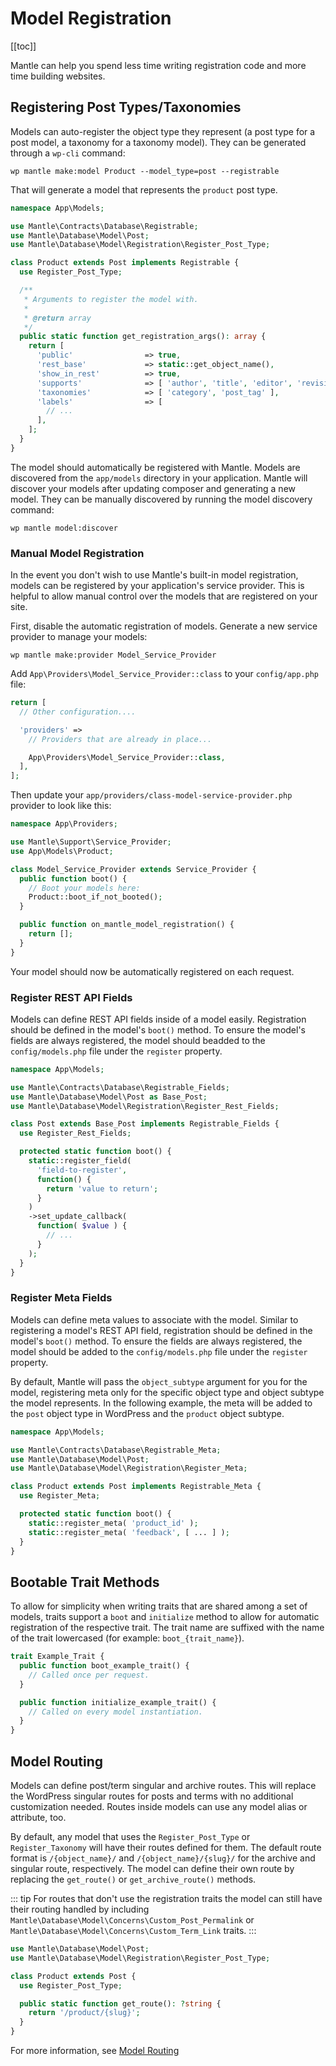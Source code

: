 # Model Registration

[[toc]]

Mantle can help you spend less time writing registration code and more time building
websites.

## Registering Post Types/Taxonomies

Models can auto-register the object type they represent (a post type for a post
model, a taxonomy for a taxonomy model). They can be generated through a `wp-cli` command:

```
wp mantle make:model Product --model_type=post --registrable
```

That will generate a model that represents the `product` post type.

```php
namespace App\Models;

use Mantle\Contracts\Database\Registrable;
use Mantle\Database\Model\Post;
use Mantle\Database\Model\Registration\Register_Post_Type;

class Product extends Post implements Registrable {
  use Register_Post_Type;

  /**
   * Arguments to register the model with.
   *
   * @return array
   */
  public static function get_registration_args(): array {
    return [
      'public'                => true,
      'rest_base'             => static::get_object_name(),
      'show_in_rest'          => true,
      'supports'              => [ 'author', 'title', 'editor', 'revisions', 'thumbnail', 'custom-fields', 'excerpt' ],
      'taxonomies'            => [ 'category', 'post_tag' ],
      'labels'                => [
        // ...
      ],
    ];
  }
}
```

The model should automatically be registered with Mantle. Models are discovered
from the `app/models` directory in your application. Mantle will discover your
models after updating composer and generating a new model. They can be manually
discovered by running the model discovery command:

    wp mantle model:discover

### Manual Model Registration

In the event you don't wish to use Mantle's built-in model registration, models
can be registered by your application's service provider. This is helpful to
allow manual control over the models that are registered on your site.

First, disable the automatic registration of models. Generate a new service
provider to manage your models:

    wp mantle make:provider Model_Service_Provider

Add `App\Providers\Model_Service_Provider::class` to your `config/app.php` file:

```php
return [
  // Other configuration....

  'providers' =>
    // Providers that are already in place...

    App\Providers\Model_Service_Provider::class,
  ],
];
```

Then update your `app/providers/class-model-service-provider.php` provider to look like this:

```php
namespace App\Providers;

use Mantle\Support\Service_Provider;
use App\Models\Product;

class Model_Service_Provider extends Service_Provider {
  public function boot() {
    // Boot your models here:
    Product::boot_if_not_booted();
  }

  public function on_mantle_model_registration() {
    return [];
  }
}
```

Your model should now be automatically registered on each request.

### Register REST API Fields

Models can define REST API fields inside of a model easily. Registration should
be defined in the model's `boot()` method. To ensure the model's fields are
always registered, the model should beadded to the `config/models.php` file
under the `register` property.

```php
namespace App\Models;

use Mantle\Contracts\Database\Registrable_Fields;
use Mantle\Database\Model\Post as Base_Post;
use Mantle\Database\Model\Registration\Register_Rest_Fields;

class Post extends Base_Post implements Registrable_Fields {
  use Register_Rest_Fields;

  protected static function boot() {
    static::register_field(
      'field-to-register',
      function() {
        return 'value to return';
      }
    )
    ->set_update_callback(
      function( $value ) {
        // ...
      }
    );
  }
}
```

### Register Meta Fields

Models can define meta values to associate with the model. Similar to
registering a model's REST API field, registration should be defined in the
model's `boot()` method. To ensure the fields are always registered, the model
should be added to the `config/models.php` file under the `register` property.

By default, Mantle will pass the `object_subtype` argument for you for the
model, registering meta only for the specific object type and object subtype the
model represents. In the following example, the meta will be added to the `post`
object type in WordPress and the `product` object subtype.

```php
namespace App\Models;

use Mantle\Contracts\Database\Registrable_Meta;
use Mantle\Database\Model\Post;
use Mantle\Database\Model\Registration\Register_Meta;

class Product extends Post implements Registrable_Meta {
  use Register_Meta;

  protected static function boot() {
    static::register_meta( 'product_id' );
    static::register_meta( 'feedback', [ ... ] );
  }
}
```

## Bootable Trait Methods

To allow for simplicity when writing traits that are shared among a set of
models, traits support a `boot` and `initialize` method to allow for automatic
registration of the respective trait. The trait name are suffixed with the name
of the trait lowercased (for example: `boot_{trait_name}`).

```php
trait Example_Trait {
  public function boot_example_trait() {
    // Called once per request.
  }

  public function initialize_example_trait() {
    // Called on every model instantiation.
  }
}
```

## Model Routing

Models can define post/term singular and archive routes. This will replace the
WordPress singular routes for posts and terms with no additional customization
needed. Routes inside models can use any model alias or attribute, too.

By default, any model that uses the `Register_Post_Type` or `Register_Taxonomy`
will have their routes defined for them. The default route format is
`/{object_name}/` and `/{object_name}/{slug}/` for the archive and singular
route, respectively. The model can define their own route by replacing the
`get_route()` or `get_archive_route()` methods.

::: tip
For routes that don't use the registration traits the model can still have
their routing handled by including `Mantle\Database\Model\Concerns\Custom_Post_Permalink` or
`Mantle\Database\Model\Concerns\Custom_Term_Link` traits.
:::

```php
use Mantle\Database\Model\Post;
use Mantle\Database\Model\Registration\Register_Post_Type;

class Product extends Post {
  use Register_Post_Type;

  public static function get_route(): ?string {
    return '/product/{slug}';
  }
}
```

For more information, see [Model Routing](../basics/requests.md#model-routing)
